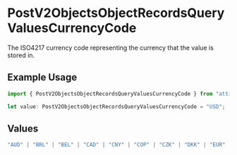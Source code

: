 # PostV2ObjectsObjectRecordsQueryValuesCurrencyCode

The ISO4217 currency code representing the currency that the value is stored in.

## Example Usage

```typescript
import { PostV2ObjectsObjectRecordsQueryValuesCurrencyCode } from "attio-js/models/operations";

let value: PostV2ObjectsObjectRecordsQueryValuesCurrencyCode = "USD";
```

## Values

```typescript
"AUD" | "BRL" | "BEL" | "CAD" | "CNY" | "COP" | "CZK" | "DKK" | "EUR" | "HKD" | "ISK" | "INR" | "ILS" | "JPY" | "KRW" | "MYR" | "MXN" | "NTD" | "NZD" | "NGN" | "NOK" | "XPF" | "PEN" | "PHP" | "PLN" | "GBP" | "SAR" | "SGD" | "ZAR" | "SEK" | "CHF" | "AED" | "USD"
```